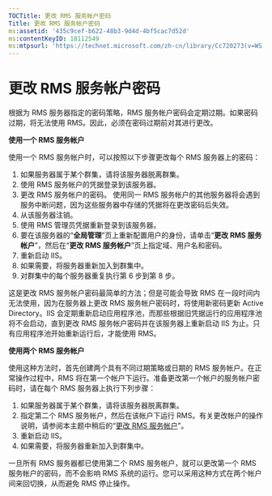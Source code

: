 ```yaml
---
TOCTitle: 更改 RMS 服务帐户密码
Title: 更改 RMS 服务帐户密码
ms:assetid: '435c9cef-b622-48b3-9d4d-4bf5cac7d52d'
ms:contentKeyID: 18112549
ms:mtpsurl: 'https://technet.microsoft.com/zh-cn/library/Cc720273(v=WS.10)'
---
```


更改 RMS 服务帐户密码
=====================

根据为 RMS 服务器指定的密码策略，RMS 服务帐户密码会定期过期。如果密码过期，将无法使用 RMS。因此，必须在密码过期前对其进行更改。

**使用一个 RMS 服务帐户**

使用一个 RMS 服务帐户时，可以按照以下步骤更改每个 RMS 服务器上的密码：

1.  如果服务器属于某个群集，请将该服务器脱离群集。
2.  使用 RMS 服务帐户的凭据登录到该服务器。
3.  更改 RMS 服务帐户的密码。
    使用同一 RMS 服务帐户的其他服务器将会遇到服务中断问题，因为这些服务器中存储的凭据将在更改密码后失效。
4.  从该服务器注销。
5.  使用 RMS 管理员凭据重新登录到该服务器。
6.  要在该服务器的“**全局管理**”页上重新配置用户的身份，请单击“**更改 RMS 服务帐户**”，然后在“**更改 RMS 服务帐户**”页上指定域、用户名和密码。
7.  重新启动 IIS。
8.  如果需要，将服务器重新加入到群集中。
9.  对群集中的每个服务器重复执行第 6 步到第 8 步。

这是更改 RMS 服务帐户密码最简单的方法；但是可能会导致 RMS 在一段时间内无法使用，因为在服务器上更改 RMS 服务帐户密码时，将使用新密码更新 Active Directory。IIS 会定期重新启动应用程序池，而那些根据旧凭据运行的应用程序池将不会启动，直到更改 RMS 服务帐户密码并在该服务器上重新启动 IIS 为止。只有应用程序池开始重新运行后，才能使用 RMS。

**使用两个 RMS 服务帐户**

使用这种方法时，首先创建两个具有不同过期策略或日期的 RMS 服务帐户。在正常操作过程中，RMS 将在第一个帐户下运行。准备更改第一个帐户的服务帐户密码时，请在每个 RMS 服务器上执行下列步骤：

1.  如果服务器属于某个群集，请将该服务器脱离群集。
2.  指定第二个 RMS 服务帐户，然后在该帐户下运行 RMS。有关更改帐户的操作说明，请参阅本主题中稍后的“[更改 RMS 服务帐户](https://technet.microsoft.com/f257d66d-b823-41e4-bcb7-7c90eb295238)”。
3.  重新启动 IIS。
4.  如果需要，将服务器重新加入到群集中。

一旦所有 RMS 服务器都已使用第二个 RMS 服务帐户，就可以更改第一个 RMS 服务帐户的密码，而不会影响 RMS 系统的运行。您可以采用这种方式在两个帐户间来回切换，从而避免 RMS 停止操作。
